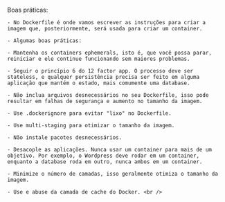 <html>
 <head>
 </head>
 <body>
    <br /> Boas práticas:

    - No Dockerfile é onde vamos escrever as instruções para criar a imagem que, posteriormente, será usada para criar um container.

    - Algumas boas práticas:

    - Mantenha os containers ephemerals, isto é, que você possa parar, reiniciar e ele continue funcionando sem maiores problemas.

    - Seguir o princípio 6 do 12 factor app. O processo deve ser stateless, e qualquer persistência precisa ser feito em alguma aplicação que mantém o estado, mais comumente uma database.

    - Não inclua arquivos desnecessários no seu Dockerfile, isso pode resultar em falhas de segurança e aumento no tamanho da imagem.

    - Use .dockerignore para evitar "lixo" no Dockerfile.

    - Use multi-staging para otimizar o tamanho da imagem.

    - Não instale pacotes desnecessários.

    - Desacople as aplicações. Nunca usar um container para mais de um objetivo. Por exemplo, o Wordpress deve rodar em um container, enquanto a database roda em outro, nunca ambos em um container.

    - Minimize o número de camadas, isso geralmente otimiza o tamanho da imagem.

    - Use e abuse da camada de cache do Docker. <br />
 </body>
</html>

